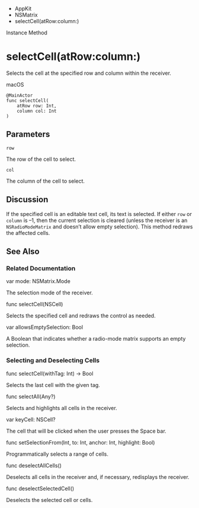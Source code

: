 

- AppKit
- NSMatrix
-  selectCell(atRow:column:) 

Instance Method

# selectCell(atRow:column:)

Selects the cell at the specified row and column within the receiver.

macOS

``` source
@MainActor
func selectCell(
    atRow row: Int,
    column col: Int
)
```

## Parameters 

`row`  

The row of the cell to select.

`col`  

The column of the cell to select.

## Discussion

If the specified cell is an editable text cell, its text is selected. If either `row` or `column` is –1, then the current selection is cleared (unless the receiver is an `NSRadioModeMatrix` and doesn’t allow empty selection). This method redraws the affected cells.

## See Also

### Related Documentation

var mode: NSMatrix.Mode

The selection mode of the receiver.

func selectCell(NSCell)

Selects the specified cell and redraws the control as needed.

var allowsEmptySelection: Bool

A Boolean that indicates whether a radio-mode matrix supports an empty selection.

### Selecting and Deselecting Cells

func selectCell(withTag: Int) -> Bool

Selects the last cell with the given tag.

func selectAll(Any?)

Selects and highlights all cells in the receiver.

var keyCell: NSCell?

The cell that will be clicked when the user presses the Space bar.

func setSelectionFrom(Int, to: Int, anchor: Int, highlight: Bool)

Programmatically selects a range of cells.

func deselectAllCells()

Deselects all cells in the receiver and, if necessary, redisplays the receiver.

func deselectSelectedCell()

Deselects the selected cell or cells.

